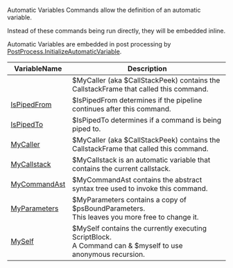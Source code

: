Automatic Variables Commands allow the definition of an automatic variable.

Instead of these commands being run directly, they will be embedded inline.

Automatic Variables are embedded in post processing by [PostProcess.InitializeAutomaticVariable](docs/PostProcess.InitializeAutomaticVariable.md).


|VariableName                                                       |Description                                                                                                          |
|-------------------------------------------------------------------|---------------------------------------------------------------------------------------------------------------------|
|[](/docs/Automatic.Variable.CallstackPeek.md)                      |$MyCaller (aka $CallStackPeek) contains the CallstackFrame that called this command.                                 |
|[IsPipedFrom](/docs/PipeScript.Automatic.Variable.IsPipedFrom.md)  |$IsPipedFrom determines if the pipeline continues after this command.                                                |
|[IsPipedTo](/docs/PipeScript.Automatic.Variable.IsPipedTo.md)      |$IsPipedTo determines if a command is being piped to.                                                                |
|[MyCaller](/docs/PipeScript.Automatic.Variable.MyCaller.md)        |$MyCaller (aka $CallStackPeek) contains the CallstackFrame that called this command.                                 |
|[MyCallstack](/docs/PipeScript.Automatic.Variable.MyCallstack.md)  |$MyCallstack is an automatic variable that contains the current callstack.                                           |
|[MyCommandAst](/docs/PipeScript.Automatic.Variable.MyCommandAst.md)|$MyCommandAst contains the abstract syntax tree used to invoke this command.                                         |
|[MyParameters](/docs/PipeScript.Automatic.Variable.MyParameters.md)|$MyParameters contains a copy of $psBoundParameters.<br/>        This leaves you more free to change it.             |
|[MySelf](/docs/PipeScript.Automatic.Variable.MySelf.md)            |$MySelf contains the currently executing ScriptBlock.<br/>        A Command can & $myself to use anonymous recursion.|



